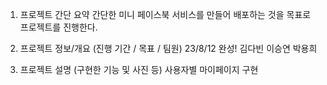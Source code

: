 1. 프로젝트 간단 요약
간단한 미니 페이스북 서비스를 만들어 배포하는 것을 목표로 프로젝트를 진행한다.

2. 프로젝트 정보/개요 (진행 기간 / 목표 / 팀원)
23/8/12 
완성!
김다빈 이승연 박용희
3. 프로젝트 설명 (구현한 기능 및 사진 등)
사용자별 마이페이지 구현
